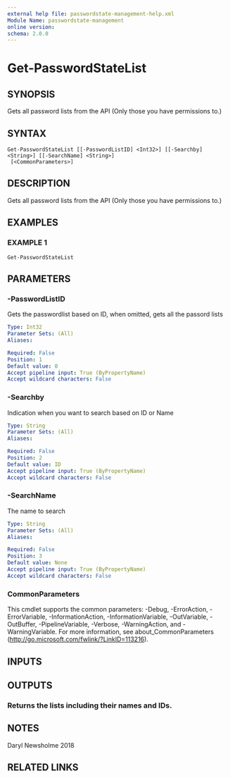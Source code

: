 ```yaml
---
external help file: passwordstate-management-help.xml
Module Name: passwordstate-management
online version:
schema: 2.0.0
---
```


# Get-PasswordStateList

## SYNOPSIS
Gets all password lists from the API (Only those you have permissions to.)

## SYNTAX

```
Get-PasswordStateList [[-PasswordListID] <Int32>] [[-Searchby] <String>] [[-SearchName] <String>]
 [<CommonParameters>]
```

## DESCRIPTION
Gets all password lists from the API (Only those you have permissions to.)

## EXAMPLES

### EXAMPLE 1
```
Get-PasswordStateList
```

## PARAMETERS

### -PasswordListID
Gets the passwordlist based on ID, when omitted, gets all the passord lists

```yaml
Type: Int32
Parameter Sets: (All)
Aliases:

Required: False
Position: 1
Default value: 0
Accept pipeline input: True (ByPropertyName)
Accept wildcard characters: False
```

### -Searchby
Indication when you want to search based on ID or Name

```yaml
Type: String
Parameter Sets: (All)
Aliases:

Required: False
Position: 2
Default value: ID
Accept pipeline input: True (ByPropertyName)
Accept wildcard characters: False
```

### -SearchName
The name to search

```yaml
Type: String
Parameter Sets: (All)
Aliases:

Required: False
Position: 3
Default value: None
Accept pipeline input: True (ByPropertyName)
Accept wildcard characters: False
```

### CommonParameters
This cmdlet supports the common parameters: -Debug, -ErrorAction, -ErrorVariable, -InformationAction, -InformationVariable, -OutVariable, -OutBuffer, -PipelineVariable, -Verbose, -WarningAction, and -WarningVariable. For more information, see about_CommonParameters (http://go.microsoft.com/fwlink/?LinkID=113216).

## INPUTS

## OUTPUTS

### Returns the lists including their names and IDs.
## NOTES
Daryl Newsholme 2018

## RELATED LINKS
